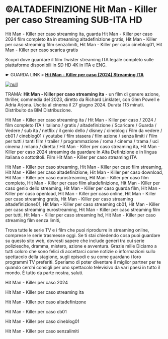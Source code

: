 # ©ALTADEFINIZIONE Hit Man - Killer per caso Streaming SUB-ITA HD

Hit Man - Killer per caso streaming ita, guarda Hit Man - Killer per caso 2024 film completo ita in streaming altadefinizione gratis, Hit Man - Killer per caso streaming film senzalimiti, Hit Man - Killer per caso cineblog01, Hit Man - Killer per caso scarica gratis

Scopri dove guardare il film Twister streaming ITA legale completo sulle piattaforme disponibili in SD HD 4K in ITA e ENG.

☛ GUARDA LINK » **[Hit Man - Killer per caso (2024) Streaming ITA](https://popcorn-tv.online/it/movie/974635/hit-man)**

[![null](https://static.vecteezy.com/system/resources/thumbnails/034/325/871/small_2x/play-button-animation-play-and-music-icon-free-video.jpg)](https://popcorn-tv.online/it/movie/974635/hit-man)

TRAMA: **Hit Man - Killer per caso streaming ita** - un film di genere azione, thriller, commedia del 2023, diretto da Richard Linklater, con Glen Powell e Adria Arjona. Uscita al cinema il 27 giugno 2024. Durata 113 minuti. Distribuito da BIM Distribuzione.

Hit Man - Killer per caso streaming ita / Hit Man - Killer per caso / 2024 / film completo ITA / italiano / gratis / altadefinizione / Scaricare / Guarda / Vedere / sub ita / netflix / il genio dello / disney / cineblog / Film da vedere / cb01 / cineblog01 / youtube / film stasera / film azione / senza limiti / Film per tutti / tanti film / trailer / programmazione / roma / cinema / trama / uci cinema / milano / diretta / Hit Man - Killer per caso streaming ita, Hit Man - Killer per caso 2024 streaming da guardare in Alta Definizione e in lingua italiana o sottotitoli. Film Hit Man - Killer per caso streaming ITA

Hit Man - Killer per caso streaming, Hit Man - Killer per caso film streaming, Hit Man - Killer per caso altadefinizione, Hit Man - Killer per caso download, Hit Man - Killer per caso eurostreaming, Hit Man - Killer per caso film completo, Hit Man - Killer per caso film altadefinizione, Hit Man - Killer per caso genio dello streaming, Hit Man - Killer per caso guarda film, Hit Man - Killer per caso openload, Hit Man - Killer per caso online, Hit Man - Killer per caso streaming gratis, Hit Man - Killer per caso streaming altadefinizione01, Hit Man - Killer per caso streaming cb01, Hit Man - Killer per caso streaming eurostreaming, Hit Man - Killer per caso streaming film per tutti, Hit Man - Killer per caso streaming hd, Hit Man - Killer per caso streaming film senza limiti,

Trova tutte le serie TV e i film che puoi riprodurre in streaming online, comprese le serie trasmesse oggi. Se ti stai chiedendo cosa puoi guardare su questo sito web, dovresti sapere che include generi tra cui serie poliziesche, dramma, mistero, azione e avventura. Grazie mille Diciamo a tutti coloro che sono felici di accettarci come notizie o informazioni sullo spettacolo della stagione, sugli episodi e su come guardano i loro programmi TV preferiti. Speriamo di poter diventare il miglior partner per te quando cerchi consigli per uno spettacolo televisivo da vari paesi in tutto il mondo. È tutto da parte nostra, saluti.

Hit Man - Killer per caso 2024

Hit Man - Killer per caso streaming ita

Hit Man - Killer per caso altadefinizone

Hit Man - Killer per caso cb01

Hit Man - Killer per caso cineblog01

Hit Man - Killer per caso senzalimiti
